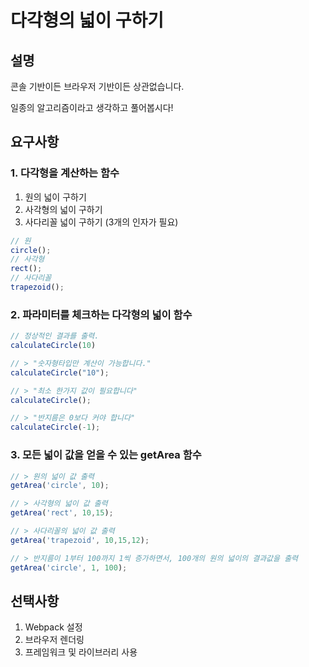 # 다각형의 넓이 구하기

## 설명
콘솔 기반이든 브라우저 기반이든 상관없습니다.

일종의 알고리즘이라고 생각하고 풀어봅시다!

## 요구사항
### 1. 다각형을 계산하는 함수
1. 원의 넓이 구하기
2. 사각형의 넓이 구하기
3. 사다리꼴 넓이 구하기 (3개의 인자가 필요)

```js
// 원
circle();
// 사각형
rect();
// 사다리꼴
trapezoid();
```

### 2. 파라미터를 체크하는 다각형의 넓이 함수
```js
// 정상적인 결과를 출력.
calculateCircle(10)

// > "숫자형타입만 계산이 가능합니다."
calculateCircle("10");

// > "최소 한가지 값이 필요합니다"
calculateCircle();

// > "반지름은 0보다 커야 합니다"
calculateCircle(-1);
```

### 3. 모든 넓이 값을 얻을 수 있는 getArea 함수
```js
// > 원의 넓이 값 출력
getArea('circle', 10);

// > 사각형의 넓이 값 출력
getArea('rect', 10,15);

// > 사다리꼴의 넓이 값 출력
getArea('trapezoid', 10,15,12);

// > 반지름이 1부터 100까지 1씩 증가하면서, 100개의 원의 넓이의 결과값을 출력
getArea('circle', 1, 100);
```
## 선택사항
1. Webpack 설정
2. 브라우저 렌더링
3. 프레임워크 및 라이브러리 사용